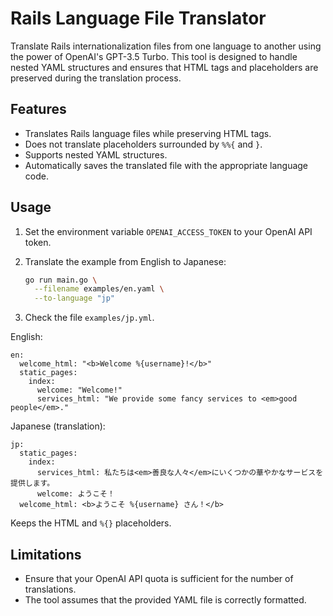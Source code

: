 # Rails Language File Translator

Translate Rails internationalization files from one language to another using
the power of OpenAI's GPT-3.5 Turbo. This tool is designed to handle nested YAML
structures and ensures that HTML tags and placeholders are preserved during the
translation process.

## Features

- Translates Rails language files while preserving HTML tags.
- Does not translate placeholders surrounded by `%%{` and `}`.
- Supports nested YAML structures.
- Automatically saves the translated file with the appropriate language code.

## Usage

1. Set the environment variable `OPENAI_ACCESS_TOKEN` to your OpenAI API token.
1. Translate the example from English to Japanese:

   ```bash
   go run main.go \
     --filename examples/en.yaml \
     --to-language "jp"
   ```

1. Check the file `examples/jp.yml`.

English:

```
en:
  welcome_html: "<b>Welcome %{username}!</b>"
  static_pages:
    index:
      welcome: "Welcome!"
      services_html: "We provide some fancy services to <em>good people</em>."
```

Japanese (translation):

```
jp:
  static_pages:
    index:
      services_html: 私たちは<em>善良な人々</em>にいくつかの華やかなサービスを提供します。
      welcome: ようこそ！
  welcome_html: <b>ようこそ %{username} さん！</b>
```

Keeps the HTML and `%{}` placeholders.

## Limitations

- Ensure that your OpenAI API quota is sufficient for the number of
  translations.
- The tool assumes that the provided YAML file is correctly formatted.
